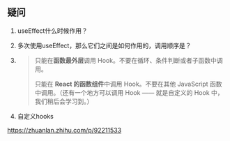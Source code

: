 ## 疑问

1. useEffect什么时候作用？

2. 多次使用useEffect，那么它们之间是如何作用的，调用顺序是？

3. > 只能在**函数最外层**调用 Hook。不要在循环、条件判断或者子函数中调用。
   >
   > 只能在 **React 的函数组件**中调用 Hook。不要在其他 JavaScript 函数中调用。（还有一个地方可以调用 Hook —— 就是自定义的 Hook 中，我们稍后会学习到。）

4. 自定义hooks

   

https://zhuanlan.zhihu.com/p/92211533

